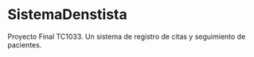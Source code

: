 # SistemaDenstista
Proyecto Final TC1033. Un sistema de registro de citas y seguimiento de pacientes.
